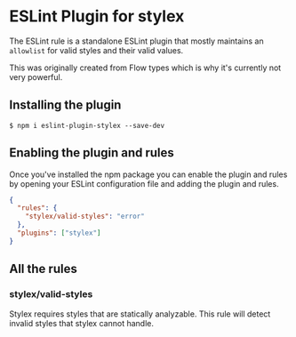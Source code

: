 # ESLint Plugin for stylex

The ESLint rule is a standalone ESLint plugin that mostly maintains an `allowlist` for valid styles and their valid values.

This was originally created from Flow types which is why it's currently not very powerful.

## Installing the plugin

`$ npm i eslint-plugin-stylex --save-dev`

## Enabling the plugin and rules

Once you've installed the npm package you can enable the plugin and rules by opening your ESLint configuration file and adding the plugin and rules.

``` json
{
  "rules": {
    "stylex/valid-styles": "error"
  },
  "plugins": ["stylex"]
}
```

## All the rules

### stylex/valid-styles

Stylex requires styles that are statically analyzable. This rule will detect invalid styles that stylex cannot handle.
